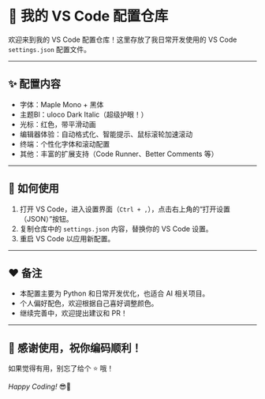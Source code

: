 # 🎨 我的 VS Code 配置仓库

欢迎来到我的 VS Code 配置仓库！这里存放了我日常开发使用的 VS Code `settings.json` 配置文件。

---

## ✨ 配置内容

- 字体：Maple Mono + 黑体
- 主题Bl：uloco Dark Italic（超级护眼！）
- 光标：红色，带平滑动画
- 编辑器体验：自动格式化、智能提示、鼠标滚轮加速滚动
- 终端：个性化字体和滚动配置
- 其他：丰富的扩展支持（Code Runner、Better Comments 等）

---

## 🚀 如何使用

1. 打开 VS Code，进入设置界面（`Ctrl + ,`），点击右上角的“打开设置（JSON）”按钮。
2. 复制仓库中的 `settings.json` 内容，替换你的 VS Code 设置。
3. 重启 VS Code 以应用新配置。

---

## ❤️ 备注

- 本配置主要为 Python 和日常开发优化，也适合 AI 相关项目。
- 个人偏好配色，欢迎根据自己喜好调整颜色。
- 继续完善中，欢迎提出建议和 PR！

---

## 🎉 感谢使用，祝你编码顺利！

如果觉得有用，别忘了给个 ⭐ 哦！

*Happy Coding!* 😎🚀